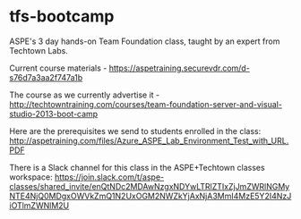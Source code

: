 # tfs-bootcamp
ASPE's 3 day hands-on Team Foundation class, taught by an expert from Techtown Labs.

Current course materials - https://aspetraining.securevdr.com/d-s76d7a3aa2f747a1b

The course as we currently advertise it - http://techtowntraining.com/courses/team-foundation-server-and-visual-studio-2013-boot-camp

Here are the prerequisites we send to students enrolled in the class: http://aspetraining.com/files/Azure_ASPE_Lab_Environment_Test_with_URL.PDF

There is a Slack channel for this class in the ASPE+Techtown classes workspace: https://join.slack.com/t/aspe-classes/shared_invite/enQtNDc2MDAwNzgxNDYwLTRlZTIxZjJmZWRlNGMyNTE4NjQ0MDgxOWVkZmQ1N2UxOGM2NWZkYjAxNjA3MmI4MzE5Y2I4NzJiOTlmZWNlM2U
